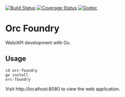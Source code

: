 [![Build Status](https://travis-ci.org/alimac/orc-foundry.svg?branch=master&style=flat-square)](https://travis-ci.org/alimac/orc-foundry)
[![Coverage Status](https://coveralls.io/repos/alimac/orc-foundry/badge.svg?branch=master&service=github&style=flat-square)](https://coveralls.io/github/alimac/orc-foundry?branch=master)
[![Godoc](http://img.shields.io/badge/go-documentation-blue.svg?style=flat-square)](https://godoc.org/github.com/alimac/orc-foundry)

# Orc Foundry

Web/API development with Go.

## Usage

```
cd orc-foundry
go install
orc-foundry
```

Visit http://localhost:8080 to view the web application.
